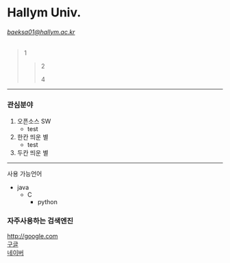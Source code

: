 # Hallym Univ.
###### baeksa01@hallym.ac.kr
> 1
>   
>> 2
>>        
>>4
****
### 관심분야
1. 오픈소스 SW
    * test
2. 한칸 띄운 별
    * test
3. 두칸 띄운 별 
*  *  * 
사용 가능언어
* java
  + C
    - python
### 자주사용하는 검색엔진
http://google.com   
[구글](googlelink)   
[네이버](naverlink)

    
[naverlink]:(https://www.naver.com/)
[googlelink]:(http://www.google.com/)
